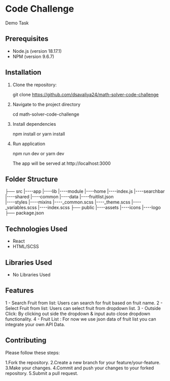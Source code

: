 # Code Challenge
Demo Task

## Prerequisites

- Node.js (version 18.17.1)
- NPM (version 9.6.7)

## Installation

1. Clone the repository:

   git clone https://github.com/dsavaliya24/math-solver-code-challenge

2. Navigate to the project directory

   cd math-solver-code-challenge

3. Install dependencies

   npm install or yarn install

4. Run application

   npm run dev or yarn dev

   The app will be served at http://localhost:3000

## Folder Structure


├── src
   |----app
   |----lib
   |----module
         |----home
                |----index.js
                |----searchbar
   |----shared
         |----common
         |----data
            |----fruitlist.json  
   |----styles
         |----mixins
         |----_common.scss
         |----_theme.scss
         |----_variables.scss
         |----index.scss
├── public
   |----assets 
        |----icons
        |----logo
├── package.json


## Technologies Used

- React
- HTML/SCSS

## Libraries Used

   - No Libraries Used
## Features

1 - Search Fruit from list: Users can search for fruit based on fruit name.
2 - Select Fruit from list: Users can select fruit from dropdown list.
3 - Outside Click: By clicking out side the dropdown & input auto close dropdown functionality.
4 - Fruit List : For now we use json data of fruit list you can integrate your own API Data.


## Contributing

Please follow these steps:

1.Fork the repository.
2.Create a new branch for your feature/your-feature.
3.Make your changes.
4.Commit and push your changes to your forked repository.
5.Submit a pull request.
